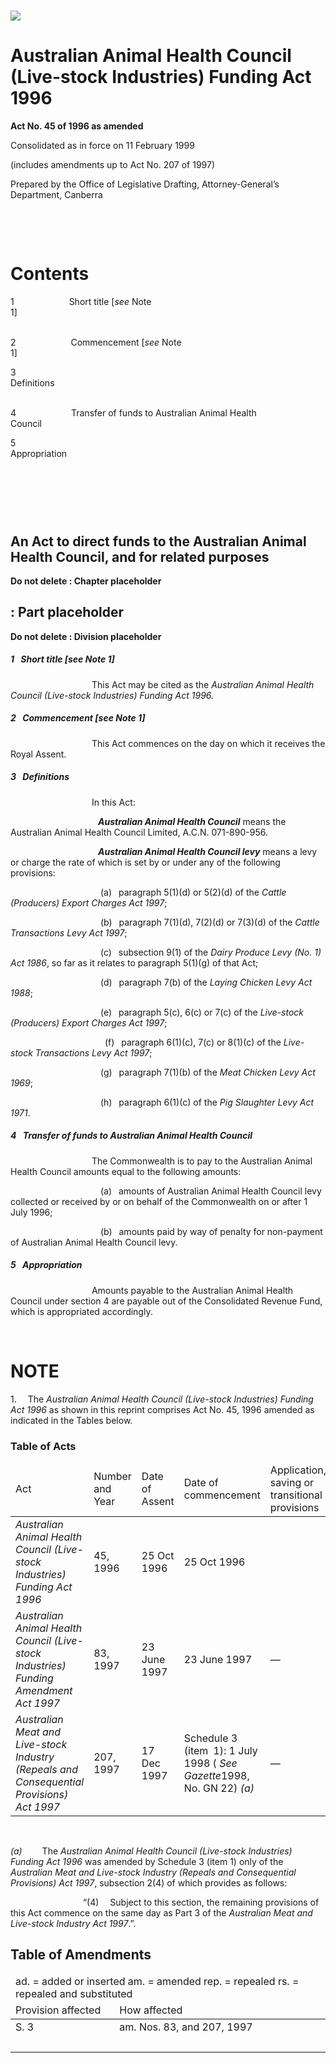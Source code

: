 # ![](http://www.comlaw.gov.au/Details/C2004C01963/Html/AusAnHeaCouLIFund96_image001.gif)

# Australian Animal Health Council (Live-stock Industries) Funding Act 1996

**Act No. 45 of 1996 as amended**

Consolidated as in force on 11 February 1999

(includes amendments up to Act No. 207 of 1997)

Prepared by the Office of Legislative Drafting,
 Attorney-General’s Department, Canberra

 

 

# Contents

1             Short title [_see_ Note 1]                                                                        

2             Commencement [_see_ Note 1]                                                              

3             Definitions                                                                                           

4             Transfer of funds to Australian Animal Health Council                     

5             Appropriation                                                                                     

#  

## An Act to direct funds to the Australian Animal Health Council, and for related purposes

**Do not <span class="CharChapText">delete</span> : <span class="CharChapNo">Chapter</span> placeholder**

## <span style="font-size:11.0pt;display:none">Do not delete</span> : <span class="CharPartText">Part placeholder</span>

**Do not <span class="CharDivText">delet</span>e : <span class="CharDivNo">Division</span> placeholder**

##### <a id="1"></a>1   Short title [_see_ Note 1]

                   This Act may be cited as the _Australian Animal Health Council (Live-stock Industries) Funding Act 1996._

##### <a id="2"></a>2   Commencement [_see_ Note 1]

                   This Act commences on the day on which it receives the Royal Assent.

##### <a id="3"></a>3  Definitions

                   In this Act:

                    <a name="australian-anim-health-council"></a>**_Australian Animal Health Council_** means the Australian Animal Health Council Limited, A.C.N. 071-890-956.

                    <a name="australian-anim-health-council-levi"></a>**_Australian Animal Health Council levy_** means a levy or charge the rate of which is set by or under any of the following provisions:

                     (a)  paragraph 5(1)(d) or 5(2)(d) of the _Cattle (Producers) Export Charges Act 1997_;

                     (b)  paragraph 7(1)(d), 7(2)(d) or 7(3)(d) of the _Cattle Transactions Levy Act 1997_;

                     (c)  subsection 9(1) of the _Dairy Produce Levy (No. 1) Act 1986_, so far as it relates to paragraph 5(1)(g) of that Act;

                     (d)  paragraph 7(b) of the _Laying Chicken Levy Act 1988_;

                     (e)  paragraph 5(c), 6(c) or 7(c) of the _Live-stock (Producers) Export Charges Act 1997_;

                      (f)  paragraph 6(1)(c), 7(c) or 8(1)(c) of the _Live-stock Transactions Levy Act 1997_;

                     (g)  paragraph 7(1)(b) of the _Meat Chicken Levy Act 1969_;

                     (h)  paragraph 6(1)(c) of the _Pig Slaughter Levy Act 1971_.

##### <a id="4"></a>4  Transfer of funds to Australian Animal Health Council

                   The Commonwealth is to pay to the Australian Animal Health Council amounts equal to the following amounts:

                     (a)  amounts of Australian Animal Health Council levy collected or received by or on behalf of the Commonwealth on or after 1 July 1996;

                     (b)  amounts paid by way of penalty for non-payment of Australian Animal Health Council levy.

##### <a id="5"></a>5  Appropriation

                   Amounts payable to the Australian Animal Health Council under section 4 are payable out of the Consolidated Revenue Fund, which is appropriated accordingly.

 

# NOTE

1.   The _Australian Animal Health Council (Live-stock Industries) Funding Act 1996_ as shown in this reprint comprises Act No. 45, 1996 amended as indicated in the Tables below.

### Table of Acts

<table>
<colgroup>
  <col width="31%">
  <col width="15%">
  <col width="19%">
  <col width="21%">
  <col width="14%">
</colgroup>

<thead>
  <tr>
    <td>
      <div>Act</div>
    </td>
    <td>
      <div>Number 
and Year</div>
    </td>
    <td>
      <div>Date 
of Assent</div>
    </td>
    <td>
      <div>Date of commencement</div>
    </td>
    <td>
      <div>Application, saving or transitional provisions</div>
    </td>
  </tr>
</thead>
<tr>
  <td>
    <div><i> Australian Animal Health Council (Live-stock Industries) Funding Act 1996 </i></div>
  </td>
  <td>
    <div>45, 1996</div>
  </td>
  <td>
    <div>25 Oct 1996</div>
  </td>
  <td>
    <div>25 Oct 1996</div>
  </td>
  <td>
    <div> </div>
  </td>
</tr>
<tr>
  <td>
    <div><i> Australian Animal Health Council (Live-stock Industries) Funding Amendment Act 1997 </i></div>
  </td>
  <td>
    <div>83, 1997</div>
  </td>
  <td>
    <div>23 June 1997</div>
  </td>
  <td>
    <div>23 June 1997</div>
  </td>
  <td>
    <div>—</div>
  </td>
</tr>
<tr>
  <td>
    <div><i> Australian Meat and Live-stock Industry (Repeals and Consequential Provisions) Act 1997 </i></div>
  </td>
  <td>
    <div>207, 1997</div>
  </td>
  <td>
    <div>17 Dec 1997</div>
  </td>
  <td>
    <div>Schedule 3 (item 1): 1 July 1998 ( <i>See Gazette</i>1998, No. GN 22) <i>(a)</i> </div>
  </td>
  <td>
    <div>—</div>
  </td>
</tr></table>

 

_(a)_     The _Australian Animal Health Council (Live-stock Industries) Funding Act 1996_ was amended by Schedule 3 (item 1) only of the _Australian Meat and Live-stock Industry (Repeals and Consequential Provisions) Act 1997_, subsection 2(4) of which provides as follows:

                 “(4)   Subject to this section, the remaining provisions of this Act commence on the same day as Part 3 of the _Australian Meat and Live-stock Industry Act 1997_.”.

## Table of Amendments

<table>
<colgroup>
  <col width="33%">
  <col width="67%">
</colgroup>

<thead>
  <tr>
    <td colspan="2">
      <div>ad. = added or inserted am. = amended rep. = repealed rs. = repealed and substituted</div>
    </td>
  </tr>
  <tr>
    <td>
      <div>Provision affected</div>
    </td>
    <td>
      <div>How affected</div>
    </td>
  </tr>
</thead>
<tr>
  <td>
    <div>S. 3</div>
  </td>
  <td>
    <div>am. Nos. 83, and 207, 1997</div>
  </td>
</tr>
<tr>
  <td>
    <div> </div>
  </td>
  <td>
    <div> </div>
  </td>
</tr></table>

 

 
